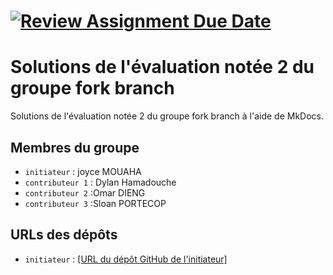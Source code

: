 [![Review Assignment Due Date](https://classroom.github.com/assets/deadline-readme-button-22041afd0340ce965d47ae6ef1cefeee28c7c493a6346c4f15d667ab976d596c.svg)](https://classroom.github.com/a/QPRNiqfX)
=======
# Solutions de l'évaluation notée 2 du groupe fork branch

Solutions de l'évaluation notée 2 du groupe fork branch à l'aide de MkDocs.

## Membres du groupe

- `initiateur` : joyce MOUAHA
- `contributeur 1` : Dylan Hamadouche
- `contributeur 2` :Omar DIENG
- `contributeur 3` :Sloan PORTECOP

## URLs des dépôts

- `initiateur` : [\[URL du dépôt GitHub de l'initiateur\]](https://github.com/TI204/quotes-docs-fork-branch.git)